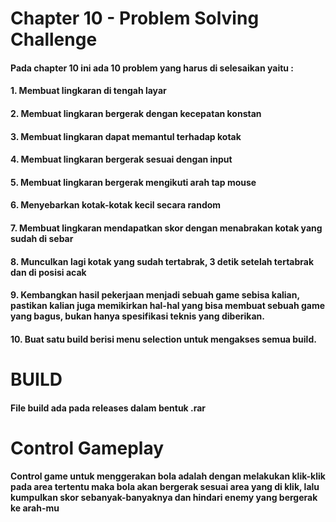 # Chapter 10 - Problem Solving Challenge
#### Pada chapter 10 ini ada 10 problem yang harus di selesaikan yaitu :
####    1. Membuat lingkaran di tengah layar
####    2. Membuat lingkaran bergerak dengan kecepatan konstan
####    3. Membuat lingkaran dapat memantul terhadap kotak
####    4. Membuat lingkaran bergerak sesuai dengan input
####    5. Membuat lingkaran bergerak mengikuti arah tap mouse
####    6. Menyebarkan kotak-kotak kecil secara random
####    7. Membuat lingkaran mendapatkan skor dengan menabrakan kotak yang sudah di sebar
####    8. Munculkan lagi kotak yang sudah tertabrak, 3 detik setelah tertabrak dan di posisi acak 
####    9. Kembangkan hasil pekerjaan menjadi sebuah game sebisa kalian, pastikan kalian juga memikirkan hal-hal yang bisa membuat sebuah game yang bagus, bukan hanya spesifikasi teknis yang diberikan.
####    10. Buat satu build berisi menu selection untuk mengakses semua build.


# BUILD
#### File build ada pada releases dalam bentuk .rar


# Control Gameplay
#### Control game untuk menggerakan bola adalah dengan melakukan klik-klik pada area tertentu maka bola akan bergerak sesuai area yang di klik, lalu kumpulkan skor sebanyak-banyaknya dan hindari enemy yang bergerak ke arah-mu
